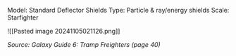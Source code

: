 Model: Standard Deflector Shields
Type: Particle & ray/energy shields
Scale: Starfighter

![[Pasted image 20241105021126.png]]

*Source: Galaxy Guide 6: Tramp Freighters (page 40)*